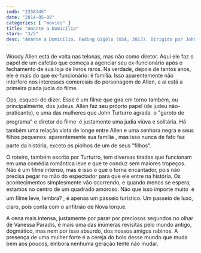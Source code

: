 ```yaml
---
imdb: "2258345"
date: "2014-05-08"
categories: [ "movies" ]
title: "Amante a Domicílio"
stars: "3/5"
desc: "Amante a Domicílio. Fading Gigolo (USA, 2013). Dirigido por John Turturro. Escrito por John Turturro. Com John Turturro, Woody Allen, Vanessa Paradis, Liev Schreiber, Sharon Stone, Sofía Vergara, Tonya Pinkins, Aubrey Joseph, Dante Hoagland."
---
```

Woody Allen está de volta nas telonas, mas não como diretor. Aqui ele faz o papel de um cafetão que começa a agenciar seu ex-funcionário após o fechamento de sua loja de livros raros. Na verdade, depois de tantos anos, ele é mais do que ex-funcionário: é família. Isso aparentemente não interfere nos interesses comerciais do personagem de Allen, e aí está a primeira piada judia do filme.

Ops, esqueci de dizer. Esse é um filme que gira em torno também, ou principalmente, dos judeus. Allen faz seu próprio papel (de judeu não-praticante), e uma das mulheres que John Turturro agrada  o "garoto de programa" e diretor do filme  é justamente uma judia viúva e solitária. Há também uma relação vista de longe entre Allen e uma senhora negra e seus filhos pequenos  aparentemente sua família , mas isso nunca de fato faz parte da história, exceto os piolhos de um de seus "filhos".

O roteiro, também escrito por Turturro, tem diversas tiradas que funcionam em uma comédia romântica leve e que te conduz sem maiores tropeços. Não é um filme intenso, mas é isso o que o torna encantador, pois não precisa pegar na mão do espectador para que ele entre na história. Os acontecimentos simplesmente vão ocorrendo, e quando menos se espera, estamos no centro de um quadrado amoroso. Não que isso importe muito  é um filme leve, lembra? , é apenas um passeio turístico. Um passeio de luxo, claro, pois conta com o anfitrião de Nova Iorque.

A cena mais intensa, justamente por parar por preciosos segundos no olhar de Vanessa Paradis, é mais uma das inúmeras revisitas pelo mundo antigo, dogmático, mas nem por isso absurdo, dos nossos amigos rabinos. A presença de uma mulher forte é a cereja do bolo desse mundo que muda bem aos poucos, embora nenhuma geração tente não mudar.
